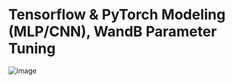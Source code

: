 # Tensorflow & PyTorch Modeling (MLP/CNN), WandB Parameter Tuning
![image](https://user-images.githubusercontent.com/78232682/182992667-acf15235-0bb6-4e49-8160-be7bb6969248.png)

